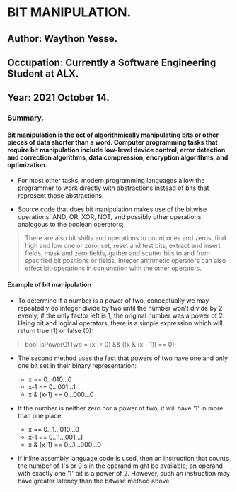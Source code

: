 # BIT MANIPULATION.

## Author: Waython Yesse.
## Occupation: Currently a Software Engineering Student at ALX.
## Year: 2021 October 14.

### Summary.

#### Bit manipulation is the act of algorithmically manipulating bits or other pieces of data shorter than a word. Computer programming tasks that require bit manipulation include low-level device control, error detection and correction algorithms, data compression, encryption algorithms, and optimization. 

 * For most other tasks, modern programming languages allow the programmer to work directly with abstractions instead of bits that represent those abstractions. 

 * Source code that does bit manipulation makes use of the bitwise operations: AND, OR, XOR, NOT, and possibly other operations analogous to the boolean operators; 
  > There are also bit shifts and operations to count ones and zeros, find high and low one or zero, set, reset and test bits, extract and insert fields, mask and zero fields, gather and scatter bits to and from specified bit positions or fields. 
  > Integer arithmetic operators can also effect bit-operations in conjunction with the other operators.

####   Example of bit manipulation
 * To determine if a number is a power of two, conceptually we may repeatedly do integer divide by two until the number won't divide by 2 evenly; if the only factor left is 1, the original number was a power of 2. Using bit and logical operators, there is a simple expression which will return true (1) or false (0):

 > bool isPowerOfTwo = (x != 0) && ((x & (x - 1)) == 0);

 * The second method uses the fact that powers of two have one and only one bit set in their binary representation:
   * x         == 0...010...0
   * x-1       == 0...001...1
   * x & (x-1) == 0...000...0

 * If the number is neither zero nor a power of two, it will have '1' in more than one place:
   * x         == 0...1...010...0
   * x-1       == 0...1...001...1
   * x & (x-1) == 0...1...000...0

 * If inline assembly language code is used, then an instruction that counts the number of 1's or 0's in the operand might be available; an operand with exactly one '1' bit is a power of 2. However, such an instruction may have greater latency than the bitwise method above.
